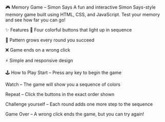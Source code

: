🎮 Memory Game – Simon Says
A fun and interactive Simon Says-style memory game built using HTML, CSS, and JavaScript.
Test your memory and see how far you can go!

✨ Features
🎨 Four colorful buttons that light up in sequence

🔄 Pattern grows every round you succeed

❌ Game ends on a wrong click

⚡ Simple and responsive design

🕹 How to Play
Start – Press any key to begin the game

Watch – The game will show you a sequence of colors

Repeat – Click the buttons in the exact order shown

Challenge yourself – Each round adds one more step to the sequence

Game Over – A wrong click ends the game, but you can try again!

